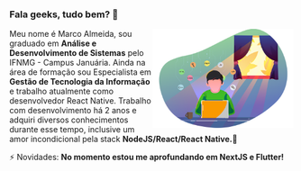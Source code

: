 ### Fala geeks, tudo bem? 👋
<img src="concept.png" min-width="250px" max-width="250px" width="250px" align="right" alt="Marco Almeida">
<p align="left">
  Meu nome é Marco Almeida, sou graduado em <strong>Análise e Desenvolvimento de Sistemas</strong> pelo IFNMG - Campus Januária. Ainda na área de formação sou Especialista em <strong>Gestão de Tecnologia da Informação</strong> e trabalho atualmente como desenvolvedor React Native. Trabalho com desenvolvimento há 2 anos e adquiri diversos conhecimentos durante esse tempo, inclusive um amor incondicional pela stack <strong>NodeJS/React/React Native.</strong>🚀
  
</p>

<p align="left">
   ⚡ Novidades: <strong>No momento estou me aprofundando em NextJS e Flutter!</strong>
</p>

<!--
**marcoalvesalmeida/marcoalvesalmeida** is a ✨ _special_ ✨ repository because its `README.md` (this file) appears on your GitHub profile.

Here are some ideas to get you started:

- 🔭 I’m currently working on ...
- 🌱 I’m currently learning ...
- 👯 I’m looking to collaborate on ...
- 🤔 I’m looking for help with ...
- 💬 Ask me about ...
- 📫 How to reach me: ...
- 😄 Pronouns: ...
- ⚡ Fun fact: ...
-->
